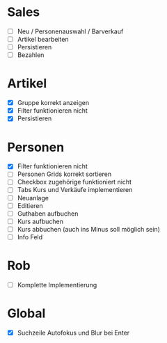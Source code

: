 # Sales
- [ ] Neu / Personenauswahl / Barverkauf 
- [ ] Artikel bearbeiten 
- [ ] Persistieren 
- [ ] Bezahlen 

# Artikel
- [x] Gruppe korrekt anzeigen
- [x] Filter funktionieren nicht 
- [x] Persistieren 

# Personen
- [x] Filter funktionieren nicht
- [ ] Personen Grids korrekt sortieren 
- [ ] Checkbox zugehörige funktioniert nicht 
- [ ] Tabs Kurs und Verkäufe implementieren 
- [ ] Neuanlage
- [ ] Editieren 
- [ ] Guthaben aufbuchen 
- [ ] Kurs aufbuchen
- [ ] Kurs abbuchen (auch ins Minus soll möglich sein) 
- [ ] Info Feld 

# Rob
- [ ] Komplette Implementierung 

# Global
- [x] Suchzeile Autofokus und Blur bei Enter 
